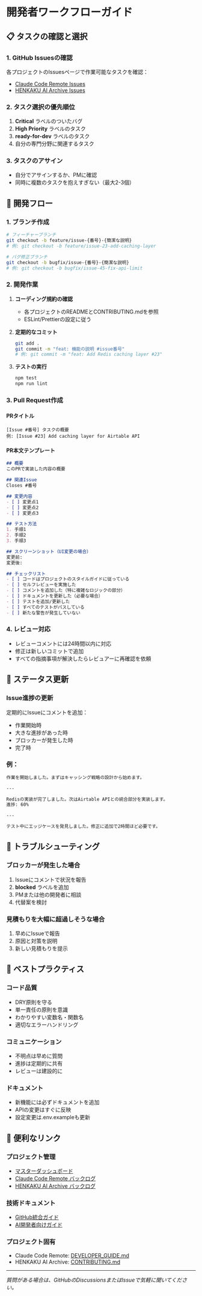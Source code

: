 # 開発者ワークフローガイド

## 📋 タスクの確認と選択

### 1. GitHub Issuesの確認
各プロジェクトのIssuesページで作業可能なタスクを確認：
- [Claude Code Remote Issues](https://github.com/sparkminan/claude-code-remote/issues)
- [HENKAKU AI Archive Issues](https://github.com/sparkminan/henkaku-ai-archive/issues)

### 2. タスク選択の優先順位
1. **Critical** ラベルのついたバグ
2. **High Priority** ラベルのタスク
3. **ready-for-dev** ラベルのタスク
4. 自分の専門分野に関連するタスク

### 3. タスクのアサイン
- 自分でアサインするか、PMに確認
- 同時に複数のタスクを抱えすぎない（最大2-3個）

## 🔄 開発フロー

### 1. ブランチ作成
```bash
# フィーチャーブランチ
git checkout -b feature/issue-{番号}-{簡潔な説明}
# 例: git checkout -b feature/issue-23-add-caching-layer

# バグ修正ブランチ
git checkout -b bugfix/issue-{番号}-{簡潔な説明}
# 例: git checkout -b bugfix/issue-45-fix-api-limit
```

### 2. 開発作業
1. **コーディング規約の確認**
   - 各プロジェクトのREADMEとCONTRIBUTING.mdを参照
   - ESLint/Prettierの設定に従う

2. **定期的なコミット**
   ```bash
   git add .
   git commit -m "feat: 機能の説明 #issue番号"
   # 例: git commit -m "feat: Add Redis caching layer #23"
   ```

3. **テストの実行**
   ```bash
   npm test
   npm run lint
   ```

### 3. Pull Request作成

#### PRタイトル
```
[Issue #番号] タスクの概要
例: [Issue #23] Add caching layer for Airtable API
```

#### PR本文テンプレート
```markdown
## 概要
このPRで実装した内容の概要

## 関連Issue
Closes #番号

## 変更内容
- [ ] 変更点1
- [ ] 変更点2
- [ ] 変更点3

## テスト方法
1. 手順1
2. 手順2
3. 手順3

## スクリーンショット（UI変更の場合）
変更前:
変更後:

## チェックリスト
- [ ] コードはプロジェクトのスタイルガイドに従っている
- [ ] セルフレビューを実施した
- [ ] コメントを追加した（特に複雑なロジックの部分）
- [ ] ドキュメントを更新した（必要な場合）
- [ ] テストを追加/更新した
- [ ] すべてのテストがパスしている
- [ ] 新たな警告が発生していない
```

### 4. レビュー対応
- レビューコメントには24時間以内に対応
- 修正は新しいコミットで追加
- すべての指摘事項が解決したらレビュアーに再確認を依頼

## 📝 ステータス更新

### Issue進捗の更新
定期的にIssueにコメントを追加：
- 作業開始時
- 大きな進捗があった時
- ブロッカーが発生した時
- 完了時

### 例：
```markdown
作業を開始しました。まずはキャッシング戦略の設計から始めます。

---

Redisの実装が完了しました。次はAirtable APIとの統合部分を実装します。
進捗: 60%

---

テスト中にエッジケースを発見しました。修正に追加で2時間ほど必要です。
```

## 🚨 トラブルシューティング

### ブロッカーが発生した場合
1. Issueにコメントで状況を報告
2. **blocked** ラベルを追加
3. PMまたは他の開発者に相談
4. 代替案を検討

### 見積もりを大幅に超過しそうな場合
1. 早めにIssueで報告
2. 原因と対策を説明
3. 新しい見積もりを提示

## 🎯 ベストプラクティス

### コード品質
- DRY原則を守る
- 単一責任の原則を意識
- わかりやすい変数名・関数名
- 適切なエラーハンドリング

### コミュニケーション
- 不明点は早めに質問
- 進捗は定期的に共有
- レビューは建設的に

### ドキュメント
- 新機能には必ずドキュメントを追加
- APIの変更はすぐに反映
- 設定変更は.env.exampleも更新

## 🔗 便利なリンク

### プロジェクト管理
- [マスターダッシュボード](./dashboards/MASTER_DASHBOARD.md)
- [Claude Code Remote バックログ](./backlogs/claude-code-remote-backlog.md)
- [HENKAKU AI Archive バックログ](./backlogs/henkaku-ai-archive-backlog.md)

### 技術ドキュメント
- [GitHub統合ガイド](./GITHUB_INTEGRATION_GUIDE.md)
- [AI開発者向けガイド](./AI_WORKFLOW_GUIDE.md)

### プロジェクト固有
- Claude Code Remote: [DEVELOPER_GUIDE.md](../claude-code-remote/DEVELOPER_GUIDE.md)
- HENKAKU AI Archive: [CONTRIBUTING.md](../Documents/henkaku-ai-archive/CONTRIBUTING.md)

---

*質問がある場合は、GitHubのDiscussionsまたはIssueで気軽に聞いてください。*